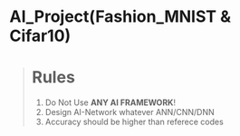 # AI_Project(Fashion_MNIST & Cifar10)
> # Rules
>    1. Do Not Use __ANY AI FRAMEWORK__!
>    2. Design AI-Network whatever ANN/CNN/DNN 
>    3. Accuracy should be higher than referece codes